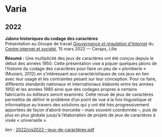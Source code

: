 # Varia

## 2022

**Jalons historiques du codage des caractères**
<br/>
Présentation au Groupe de travail *[Gouvernance et régulation d’Internet](https://cis.cnrs.fr/gouvernance-et-regulation-dinternet)* du [Centre internet et société](https://cis.cnrs.fr), 
15 mars 2022 — Ceraps, Lille

**Résumé :** Une multiplicité des jeux de caractères ont été conçus depuis le début des années 1950. Cette présentation vise à piquer quelques jalons de l’histoire du codage des caractères pour faire un peu de « plomberie » (Musiani, 2012) en s’intéressant aux caractéristiques de ces jeux en lien avec leur usage et les contraintes pesant sur leur conception. Pour ce faire, différents standards nationaux et internationaux élaborés entre les années 1950 et les années 1980 ainsi que des codages propres à certains fabricants ou éditeurs seront examinés. Cette revue de jeux de caractères permettra de définir le problème d’un point de vue à la fois linguistique et informatique au travers des solutions qui y ont été très progressivement apportées de façon d’abord morcelée – mais souvent coordonnée –, puis de plus en plus globale jusqu’à l’élaboration de projets de jeux de caractères à visée « universelle ».

*lien :* [2022/cis2022--jeux-de-caractères.pdf](2022/cis2022--jeux-de-caractères.pdf)
